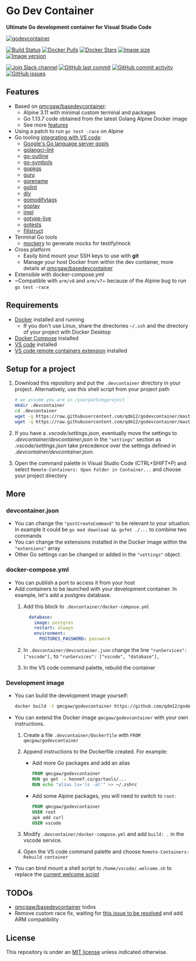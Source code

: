 # Go Dev Container

**Ultimate Go development container for Visual Studio Code**

[![godevcontainer](https://github.com/qdm12/godevcontainer/raw/master/title.png)](https://hub.docker.com/r/qmcgaw/godevcontainer)

[![Build Status](https://travis-ci.org/qdm12/godevcontainer.svg?branch=master)](https://travis-ci.org/qdm12/godevcontainer)
[![Docker Pulls](https://img.shields.io/docker/pulls/qmcgaw/godevcontainer.svg)](https://hub.docker.com/r/qmcgaw/godevcontainer)
[![Docker Stars](https://img.shields.io/docker/stars/qmcgaw/godevcontainer.svg)](https://hub.docker.com/r/qmcgaw/godevcontainer)
[![Image size](https://images.microbadger.com/badges/image/qmcgaw/godevcontainer.svg)](https://microbadger.com/images/qmcgaw/godevcontainer)
[![Image version](https://images.microbadger.com/badges/version/qmcgaw/godevcontainer.svg)](https://microbadger.com/images/qmcgaw/godevcontainer)

[![Join Slack channel](https://img.shields.io/badge/slack-@qdm12-yellow.svg?logo=slack)](https://join.slack.com/t/qdm12/shared_invite/enQtOTE0NjcxNTM1ODc5LTYyZmVlOTM3MGI4ZWU0YmJkMjUxNmQ4ODQ2OTAwYzMxMTlhY2Q1MWQyOWUyNjc2ODliNjFjMDUxNWNmNzk5MDk)
[![GitHub last commit](https://img.shields.io/github/last-commit/qdm12/godevcontainer.svg)](https://github.com/qdm12/godevcontainer/issues)
[![GitHub commit activity](https://img.shields.io/github/commit-activity/y/qdm12/godevcontainer.svg)](https://github.com/qdm12/godevcontainer/issues)
[![GitHub issues](https://img.shields.io/github/issues/qdm12/godevcontainer.svg)](https://github.com/qdm12/godevcontainer/issues)

## Features

- Based on [qmcgaw/basedevcontainer](https://github.com/qdm12/basedevcontainer):
    - Alpine 3.11 with minimal custom terminal and packages
    - Go 1.13.7 code obtained from the latest Golang Alpine Docker image
    - See more [features](https://github.com/qdm12/basedevcontainer#features)
- Using a patch to run `go test -race` on Alpine
- Go tooling [integrating with VS code](https://github.com/Microsoft/vscode-go/wiki/Go-tools-that-the-Go-extension-depends-on):
    - [Google's Go language server gopls](https://github.com/golang/tools/tree/master/gopls)
    - [golangci-lint](https://github.com/golangci/golangci-lint)
    - [go-outline](https://github.com/ramya-rao-a/go-outline)
    - [go-symbols](https://github.com/acroca/go-symbols)
    - [gopkgs](https://github.com/uudashr/gopkgs)
    - [guru](https://golang.org/x/tools/cmd/guru)
    - [gorename](https://golang.org/x/tools/cmd/gorename)
    - [golint](https://golang.org/x/lint/golint)
    - [dlv](https://github.com/go-delve/delve/cmd/dlv)
    - [gomodifytags](https://github.com/fatih/gomodifytags)
    - [goplay](https://github.com/haya14busa/goplay)
    - [impl](https://github.com/josharian/impl)
    - [gotype-live](https://github.com/tylerb/gotype-live)
    - [gotests](https://github.com/cweill/gotests)
    - [fillstruct](https://github.com/davidrjenni/reftools/cmd/fillstruct)
- Terminal Go tools
    - [mockery](https://github.com/vektra/mockery) to generate mocks for testify/mock
- Cross platform
    - Easily bind mount your SSH keys to use with **git**
    - Manage your host Docker from within the dev container, more details at [qmcgaw/basedevcontainer](https://github.com/qdm12/basedevcontainer#features)
- Extensible with docker-compose.yml
- ~Compatible with `arm/v8` and `arm/v7`~ because of the Alpine bug to run `go test -race`

## Requirements

- [Docker](https://www.docker.com/products/docker-desktop) installed and running
    - If you don't use Linux, share the directories `~/.ssh` and the directory of your project with Docker Desktop
- [Docker Compose](https://docs.docker.com/compose/install/) installed
- [VS code](https://code.visualstudio.com/download) installed
- [VS code remote containers extension](https://marketplace.visualstudio.com/items?itemName=ms-vscode-remote.remote-containers) installed

## Setup for a project

1. Download this repository and put the `.devcontainer` directory in your project.
   Alternatively, use this shell script from your project path

    ```sh
    # we assume you are in /yourpath/myproject
    mkdir .devcontainer
    cd .devcontainer
    wget -q https://raw.githubusercontent.com/qdm12/godevcontainer/master/.devcontainer/devcontainer.json
    wget -q https://raw.githubusercontent.com/qdm12/godevcontainer/master/.devcontainer/docker-compose.yml
    ```

1. If you have a *.vscode/settings.json*, eventually move the settings to *.devcontainer/devcontainer.json* in the `"settings"` section as *.vscode/settings.json* take precedence over the settings defined in *.devcontainer/devcontainer.json*.
1. Open the command palette in Visual Studio Code (CTRL+SHIFT+P) and select `Remote-Containers: Open Folder in Container...` and choose your project directory

## More

### devcontainer.json

- You can change the `"postCreateCommand"` to be relevant to your situation. In example it could be `go mod download && gofmt ./...` to combine two commands
- You can change the extensions installed in the Docker image within the `"extensions"` array
- Other Go settings can be changed or added in the `"settings"` object.

### docker-compose.yml

- You can publish a port to access it from your host
- Add containers to be launched with your development container. In example, let's add a postgres database.
    1. Add this block to `.devcontainer/docker-compose.yml`

        ```yml
          database:
            image: postgres
            restart: always
            environment:
              POSTGRES_PASSWORD: password
        ```

    1. In `.devcontainer/devcontainer.json` change the line `"runServices": ["vscode"],` to `"runServices": ["vscode", "database"],`
    1. In the VS code command palette, rebuild the container

### Development image

- You can build the development image yourself:

    ```sh
    docker build -t qmcgaw/godevcontainer https://github.com/qdm12/godevcontainer.git
    ```

- You can extend the Docker image `qmcgaw/godevcontainer` with your own instructions.

    1. Create a file `.devcontainer/Dockerfile` with `FROM qmcgaw/godevcontainer`
    1. Append instructions to the Dockerfile created. For example:
        - Add more Go packages and add an alias

            ```Dockerfile
            FROM qmcgaw/godevcontainer
            RUN go get -v honnef.co/go/tools/...
            RUN echo "alias ls='ls -al'" >> ~/.zshrc
            ```

        - Add some Alpine packages, you will need to switch to `root`:

            ```Dockerfile
            FROM qmcgaw/godevcontainer
            USER root
            apk add curl
            USER vscode
            ```

    1. Modify `.devcontainer/docker-compose.yml` and add `build: .` in the vscode service.
    1. Open the VS code command palette and choose `Remote-Containers: Rebuild container`

- You can bind mount a shell script to `/home/vscode/.welcome.sh` to replace the [current welcome script](shell/.welcome.sh)

## TODOs

- [qmcgaw/basedevcontainer](https://github.com/qdm12/basedevcontainer) todos
- Remove custom race fix, waiting for [this issue to be resolved](https://github.com/golang/go/issues/14481) and add ARM compatibility

## License

This repository is under an [MIT license](https://github.com/qdm12/godevcontainer/master/LICENSE) unless indicated otherwise.
